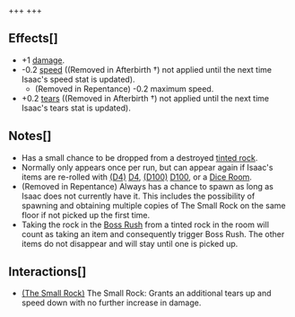 +++
+++

Effects[]
---------


* +1 [damage](/wiki/Damage "Damage").
* -0.2 [speed](/wiki/Speed "Speed") ((Removed in Afterbirth †) not applied until the next time Isaac's speed stat is updated).
	+ (Removed in Repentance) -0.2 maximum speed.
* +0.2 [tears](/wiki/Tears "Tears") ((Removed in Afterbirth †) not applied until the next time Isaac's tears stat is updated).


Notes[]
-------


* Has a small chance to be dropped from a destroyed [tinted rock](/wiki/Tinted_rock "Tinted rock").
* Normally only appears once per run, but can appear again if Isaac's items are re-rolled with [(D4)](/wiki/D4 "D4") [D4](/wiki/D4 "D4"), [(D100)](/wiki/D100 "D100") [D100](/wiki/D100 "D100"), or a [Dice Room](/wiki/Dice_Room "Dice Room").
* (Removed in Repentance) Always has a chance to spawn as long as Isaac does not currently have it. This includes the possibility of spawning and obtaining multiple copies of The Small Rock on the same floor if not picked up the first time.
* Taking the rock in the [Boss Rush](/wiki/Boss_Rush "Boss Rush") from a tinted rock in the room will count as taking an item and consequently trigger Boss Rush. The other items do not disappear and will stay until one is picked up.


Interactions[]
--------------


* [(The Small Rock)](/wiki/The_Small_Rock "The Small Rock") The Small Rock: Grants an additional tears up and speed down with no further increase in damage.


